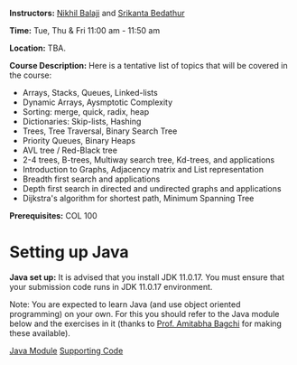 
**Instructors:** [Nikhil Balaji](https://sites.google.com/view/nikhilbalaji/) and [Srikanta Bedathur](https://www.cse.iitd.ac.in/~srikanta/)

**Time:** Tue, Thu & Fri 11:00 am - 11:50 am

**Location:** TBA. 

**Course Description:** Here is a tentative list of topics that will be covered in the course:

- Arrays, Stacks, Queues, Linked-lists
- Dynamic Arrays, Aysmptotic Complexity
- Sorting: merge, quick, radix, heap
- Dictionaries: Skip-lists, Hashing
- Trees, Tree Traversal, Binary Search Tree
- Priority Queues, Binary Heaps
- AVL tree / Red-Black tree
- 2-4 trees, B-trees, Multiway search tree, Kd-trees, and applications
- Introduction to Graphs, Adjacency matrix and List representation
- Breadth first search and applications
- Depth first search in directed and undirected graphs and applications
- Dijkstra's algorithm for shortest path, Minimum Spanning Tree

**Prerequisites:** COL 100

# Setting up Java

**Java set up:** It is advised that you install JDK 11.0.17. You must ensure that your submission code runs in JDK 11.0.17 environment.

Note: You are expected to learn Java (and use object oriented programming) on your own. For this you should refer to the Java module below and the exercises in it (thanks to [Prof. Amitabha Bagchi](https://www.cse.iitd.ac.in/~bagchi/) for making these available).

[Java Module](http://www.cse.iitd.ac.in/~bagchi/courses/supplements/JavaLabModule2018.pdf)
[Supporting Code](http://www.cse.iitd.ac.in/~bagchi/courses/supplements/JavaLabModuleCode2018.zip)
